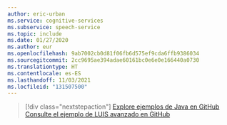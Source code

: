 ```yaml
---
author: eric-urban
ms.service: cognitive-services
ms.subservice: speech-service
ms.topic: include
ms.date: 01/27/2020
ms.author: eur
ms.openlocfilehash: 9ab7002cb0d81f06fb6d575ef9cda6ffb9386034
ms.sourcegitcommit: 2cc9695ae394adae60161bc0e6e0e166440a0730
ms.translationtype: HT
ms.contentlocale: es-ES
ms.lasthandoff: 11/03/2021
ms.locfileid: "131507500"
---
```

> [!div class="nextstepaction"]
> [Explore ejemplos de Java en GitHub](https://aka.ms/speech/github-java)
> [Consulte el ejemplo de LUIS avanzado en GitHub](https://github.com/Azure/pizza_luis_bot)
